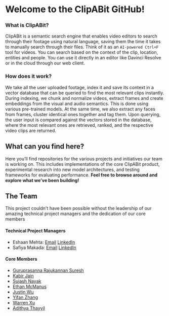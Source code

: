 # Welcome to the ClipABit GitHub!

### What is ClipABit?
ClipABit is a semantic search engine that enables video editors to search through their footage using natural language, saving them the time it takes to manually search through their files. Think of it as an ```AI-powered Ctrl+F``` tool for videos. You can search based on the context of the clip, location, entities and people. You can use it directly in an editor like Davinci Resolve or in the cloud through our web client.

### How does it work?
We take all the user uploaded footage, index it and save its context in a vector database that can be queried to find the most relevant clips instantly. During indexing, we chunk and normalize videos, extract frames and create embeddings from the visual and audio semantics. This is done using various pre-trained models. At the same time, we also extract any faces from frames, cluster identical ones together and tag them. Upon querying, the user input is compared against the vectors stored in the database, where the most relevant ones are retrieved, ranked, and the respective video clips are returned. 

## What can you find here?
Here you’ll find repositories for the various projects and initiatives our team is working on. This includes implementations of the core ClipABit product, experimental research into new model architectures, and testing frameworks for evaluating performance. **Feel free to browse around and explore what we’ve been building!**

## The Team
This project couldn't have been possible without the leadership of our amazing technical project managers and the dedication of our core members

#### Technical Project Managers
- Eshaan Mehta: [Email](mailto:e3mehta@uwaterloo.ca) [LinkedIn](https://www.linkedin.com/in/eshaan-mehta-136a6924b/)
- Safiya Makada: [Email](mailto:smakada@uwaterloo.ca) [LinkedIn](https://www.linkedin.com/in/safiya-makada/)

#### Core Members
- [Guruprasanna Rajukannan Suresh](https://www.linkedin.com/in/guruprasanna-rajukannan-suresh/)
- [Kabir Jain](https://www.linkedin.com/in/kabirjain25/)
- [Sujash Nayak](https://www.linkedin.com/in/sujash-nayak/)
- [Ethan McManus](https://www.linkedin.com/in/ethan-mcmanus-302512302/)
- [Justin Wu](https://www.linkedin.com/in/justin-wu-171481162/)
- [Yifan Zhang](https://www.linkedin.com/in/yifan-zhang-a120652b3/)
- [Warren Xu](https://www.linkedin.com/in/warren-xu/)
- [Adithya Thayyil](https://www.linkedin.com/in/adithayyil/)
